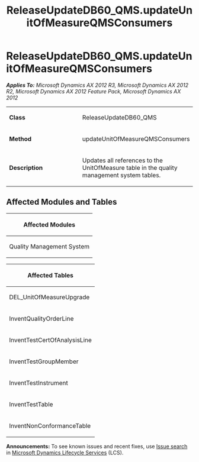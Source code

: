 ﻿---
title: ReleaseUpdateDB60_QMS.updateUnitOfMeasureQMSConsumers
TOCTitle: ReleaseUpdateDB60_QMS.updateUnitOfMeasureQMSConsumers
ms:assetid: 3391a9e6-c32d-696d-21ed-75c1808f8ec9
ms:mtpsurl: https://msdn.microsoft.com/en-us/library/JJ685104(v=AX.60)
ms:contentKeyID: 49707558
ms.date: 05/18/2015
mtps_version: v=AX.60
---

# ReleaseUpdateDB60\_QMS.updateUnitOfMeasureQMSConsumers 


_**Applies To:** Microsoft Dynamics AX 2012 R3, Microsoft Dynamics AX 2012 R2, Microsoft Dynamics AX 2012 Feature Pack, Microsoft Dynamics AX 2012_

<table>
<colgroup>
<col style="width: 50%" />
<col style="width: 50%" />
</colgroup>
<tbody>
<tr class="odd">
<td><p><strong>Class</strong></p></td>
<td><p>ReleaseUpdateDB60_QMS</p></td>
</tr>
<tr class="even">
<td><p><strong>Method</strong></p></td>
<td><p>updateUnitOfMeasureQMSConsumers</p></td>
</tr>
<tr class="odd">
<td><p><strong>Description</strong></p></td>
<td><p>Updates all references to the UnitOfMeasure table in the quality management system tables.</p></td>
</tr>
</tbody>
</table>


## Affected Modules and Tables

<table>
<colgroup>
<col style="width: 100%" />
</colgroup>
<thead>
<tr class="header">
<th><p>Affected Modules</p></th>
</tr>
</thead>
<tbody>
<tr class="odd">
<td><p>Quality Management System</p></td>
</tr>
</tbody>
</table>


<table>
<colgroup>
<col style="width: 100%" />
</colgroup>
<thead>
<tr class="header">
<th><p>Affected Tables</p></th>
</tr>
</thead>
<tbody>
<tr class="odd">
<td><p>DEL_UnitOfMeasureUpgrade</p></td>
</tr>
<tr class="even">
<td><p>InventQualityOrderLine</p></td>
</tr>
<tr class="odd">
<td><p>InventTestCertOfAnalysisLine</p></td>
</tr>
<tr class="even">
<td><p>InventTestGroupMember</p></td>
</tr>
<tr class="odd">
<td><p>InventTestInstrument</p></td>
</tr>
<tr class="even">
<td><p>InventTestTable</p></td>
</tr>
<tr class="odd">
<td><p>InventNonConformanceTable</p></td>
</tr>
</tbody>
</table>

  
**Announcements:** To see known issues and recent fixes, use [Issue search](http://go.microsoft.com/fwlink/?linkid=389258) in [Microsoft Dynamics Lifecycle Services](http://go.microsoft.com/fwlink/?linkid=306505) (LCS).

